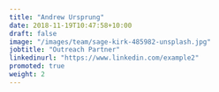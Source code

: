 ```yaml
---
title: "Andrew Ursprung"
date: 2018-11-19T10:47:58+10:00
draft: false
image: "/images/team/sage-kirk-485982-unsplash.jpg"
jobtitle: "Outreach Partner"
linkedinurl: "https://www.linkedin.com/example2"
promoted: true
weight: 2
---
```

